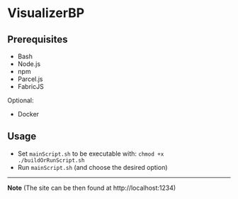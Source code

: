 # VisualizerBP

## Prerequisites
- Bash
- Node.js
- npm
- Parcel.js
- FabricJS

Optional:
- Docker

## Usage
- Set `mainScript.sh` to be executable with: `chmod +x ./buildOrRunScript.sh`
- Run `mainScript.sh` (and choose the desired option)

___
**Note**
(The site can be then found at http://localhost:1234)

